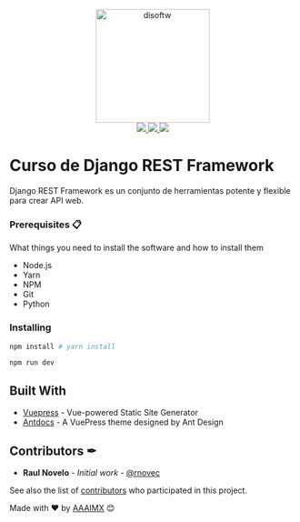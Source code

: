 <!-- init organization banner -->
<p align="center">
    <img src="https://www.aaaimx.org/software/logo.png" width="200" alt="disoftw">
    <br>
    <a href="https://join.slack.com/t/aaaimx/shared_invite/zt-czcguels-DfXBa5Y_IoDVrLv2P5pVGQ" target="_blank">
        <img src="https://img.shields.io/badge/chat-join%20us-red">
    </a>
    <a href="https://web.facebook.com/AAAI-MX-Software-Division-109685297309422/" target="_blank">
        <img src="https://img.shields.io/badge/follow%20us-%40disoftw-blue">
    </a>
    <a href="https://www.paypal.me/aaaimx" target="_blank">
        <img src="https://img.shields.io/badge/donate-support%20us-green">
    </a>
</p>
<!-- end banner -->

# Curso de Django REST Framework

Django REST Framework es un conjunto de herramientas potente y flexible para crear API web.

### Prerequisites 📋

What things you need to install the software and how to install them

- Node.js 
- Yarn
- NPM
- Git
- Python

### Installing

```bash
npm install # yarn install
```

```
npm run dev
```


## Built With

- [Vuepress](https://vuepress.vuejs.org/) - Vue-powered Static Site Generator
- [Antdocs](https://antdocs.seeyoz.cn/guide/) - A VuePress theme designed by Ant Design

## Contributors ✒

- **Raul Novelo** - _Initial work_ - [@rnovec](https://github.com/rnovec)

See also the list of [contributors](https://github.com/your/project/contributors) who participated in this project.

Made with ❤️ by [AAAIMX](https://github.com/aaaimx) 😊
